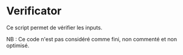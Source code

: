# Verificator

Ce script permet de vérifier les inputs.

NB : Ce code n'est pas considéré comme fini, non commenté et non optimisé.
